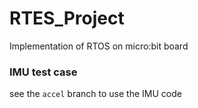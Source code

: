 # RTES_Project
Implementation of RTOS on micro:bit board


### IMU test case

see the `accel` branch to use the IMU code

